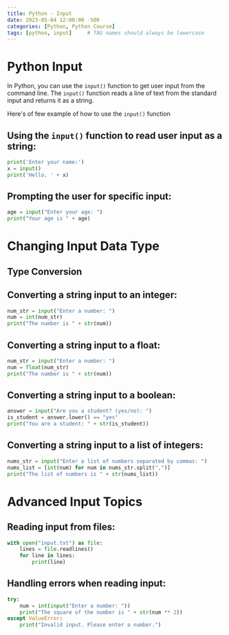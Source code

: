 ```yaml
---
title: Python - Input
date: 2023-05-04 12:00:00 -500
categories: [Python, Python Course]
tags: [python, input]     # TAG names should always be lowercase
---
```

# Python Input
In Python, you can use the `input()` function to get user input from the command line. The `input()` function reads a line of text from the standard input and returns it as a string.

Here's of few  example of how to use the `input()` function

## Using the `input()` function to read user input as a string:

```python
print('Enter your name:')
x = input()
print('Hello, ' + x)
```
## Prompting the user for specific input:

```python
age = input("Enter your age: ")
print("Your age is " + age)
```

# Changing Input Data Type
## Type Conversion
## Converting a string input to an integer:

```python
num_str = input("Enter a number: ")
num = int(num_str)
print("The number is " + str(num))
```

## Converting a string input to a float:
```python
num_str = input("Enter a number: ")
num = float(num_str)
print("The number is " + str(num))
```

## Converting a string input to a boolean:
```python
answer = input("Are you a student? (yes/no): ")
is_student = answer.lower() == "yes"
print("You are a student: " + str(is_student))
```
## Converting a string input to a list of integers:
```python
nums_str = input("Enter a list of numbers separated by commas: ")
nums_list = [int(num) for num in nums_str.split(",")]
print("The list of numbers is " + str(nums_list))
```

# Advanced Input Topics
## Reading input from files:

```python
with open("input.txt") as file:
    lines = file.readlines()
    for line in lines:
        print(line)
```

## Handling errors when reading input:
```python
try:
    num = int(input("Enter a number: "))
    print("The square of the number is " + str(num ** 2))
except ValueError:
    print("Invalid input. Please enter a number.")
```